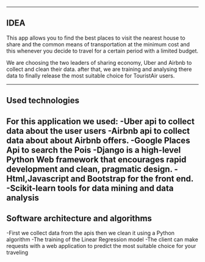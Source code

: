 ----------------------
IDEA
----------------------

This app allows you to find the best places to visit
the nearest house to share and the common means of transportation
at the minimum cost and this whenever you decide to travel for a certain period
with a limited budget. 

We are choosing the two leaders of sharing economy, Uber and Airbnb to collect
and clean their data. after that, we are training and analysing there data to
finally release the most suitable choice for TouristAir users.

-------------------------
Used technologies
-------------------------
For this application we used:
-Uber api to collect data about the user users
-Airbnb api to collect data about about Airbnb offers.
-Google Places Api to search the Pois 
-Django is a high-level Python Web framework that encourages rapid development
and clean, pragmatic design. 
-Html,Javascript and Bootstrap for the front end.
-Scikit-learn tools for data mining and data analysis
------------------------------------
Software architecture and algorithms
------------------------------------
-First we collect data from the apis then we clean it using a Python algorithm
-The training of the Linear Regression model 
-The client can make requests with a web application to predict the most suitable
choice for your traveling
